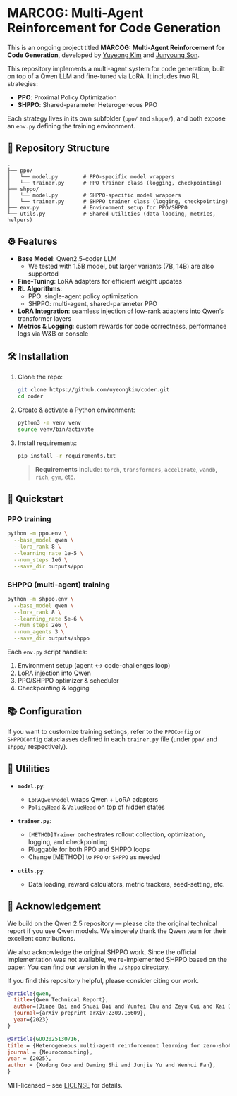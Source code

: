 # MARCOG: Multi-Agent Reinforcement for Code Generation

This is an ongoing project titled **MARCOG: Multi-Agent Reinforcement for Code Generation**, developed by [Yuyeong Kim](https://yuyeong-kim.notion.site) and [Junyoung Son](https://linkedin.com/in/junyoung-son-ab258625b).


This repository implements a multi-agent system for code generation, built on top of a Qwen LLM and fine-tuned via LoRA. It includes two RL strategies:

- **PPO**: Proximal Policy Optimization  
- **SHPPO**: Shared-parameter Heterogeneous PPO

Each strategy lives in its own subfolder (`ppo/` and `shppo/`), and both expose an `env.py` defining the training environment.

<!-- Repository URL: https://github.com/uyeongkim/coder.git -->

<!-- --- -->

## 📂 Repository Structure

```
.
├── ppo/
│   └── model.py        # PPO-specific model wrappers
│   └── trainer.py      # PPO trainer class (logging, checkpointing)
├── shppo/
│   └── model.py        # SHPPO-specific model wrappers
│   └── trainer.py      # SHPPO trainer class (logging, checkpointing)
├── env.py              # Environment setup for PPO/SHPPO
└── utils.py            # Shared utilities (data loading, metrics, helpers)
```



## ⚙️ Features

- **Base Model**: Qwen2.5-coder LLM  
   - We tested with 1.5B model, but larger variants (7B, 14B) are also supported
- **Fine-Tuning**: LoRA adapters for efficient weight updates  
- **RL Algorithms**:  
  - PPO: single-agent policy optimization  
  - SHPPO: multi-agent, shared-parameter PPO  
- **LoRA Integration**: seamless injection of low-rank adapters into Qwen’s transformer layers  
- **Metrics & Logging**: custom rewards for code correctness, performance logs via W&B or console


## 🛠 Installation

1. Clone the repo:
   ```bash
   git clone https://github.com/uyeongkim/coder.git
   cd coder
   ```
2. Create & activate a Python environment:
   ```bash
   python3 -m venv venv
   source venv/bin/activate
   ```
3. Install requirements:
   ```bash
   pip install -r requirements.txt
   ```
   > **Requirements** include: `torch`, `transformers`, `accelerate`, `wandb`, `rich`, `gym`, etc.


## 🚀 Quickstart

### PPO training
```bash
python -m ppo.env \
  --base_model qwen \
  --lora_rank 8 \
  --learning_rate 1e-5 \
  --num_steps 1e6 \
  --save_dir outputs/ppo
```

### SHPPO (multi-agent) training
```bash
python -m shppo.env \
  --base_model qwen \
  --lora_rank 8 \
  --learning_rate 5e-6 \
  --num_steps 2e6 \
  --num_agents 3 \
  --save_dir outputs/shppo
```

Each `env.py` script handles:
1. Environment setup (agent ↔ code-challenges loop)  
2. LoRA injection into Qwen  
3. PPO/SHPPO optimizer & scheduler  
4. Checkpointing & logging



## 📚 Configuration

If you want to customize training settings, refer to the `PPOConfig` or `SHPPOConfig` dataclasses defined in each `trainer.py` file (under `ppo/` and `shppo/` respectively).


## 🧩 Utilities

- **`model.py`**:  
  - `LoRAQwenModel` wraps Qwen + LoRA adapters  
  - `PolicyHead` & `ValueHead` on top of hidden states

- **`trainer.py`**:  
  - `[METHOD]Trainer` orchestrates rollout collection, optimization, logging, and checkpointing  
  - Pluggable for both PPO and SHPPO loops
  - Change [METHOD] to `PPO` or `SHPPO` as needed

- **`utils.py`**:  
  - Data loading, reward calculators, metric trackers, seed-setting, etc.



## 📖 Acknowledgement

<!-- Please cite this work if you use it: -->

We build on the Qwen 2.5 repository — please cite the original technical report if you use Qwen models. We sincerely thank the Qwen team for their excellent contributions.

We also acknowledge the original SHPPO work. Since the official implementation was not available, we re-implemented SHPPO based on the paper. You can find our version in the `./shppo` directory.

If you find this repository helpful, please consider citing our work.


```bibtex
@article{qwen,
  title={Qwen Technical Report},
  author={Jinze Bai and Shuai Bai and Yunfei Chu and Zeyu Cui and Kai Dang and Xiaodong Deng and Yang Fan and Wenbin Ge and Yu Han and Fei Huang and Binyuan Hui and Luo Ji and Mei Li and Junyang Lin and Runji Lin and Dayiheng Liu and Gao Liu and Chengqiang Lu and Keming Lu and Jianxin Ma and Rui Men and Xingzhang Ren and Xuancheng Ren and Chuanqi Tan and Sinan Tan and Jianhong Tu and Peng Wang and Shijie Wang and Wei Wang and Shengguang Wu and Benfeng Xu and Jin Xu and An Yang and Hao Yang and Jian Yang and Shusheng Yang and Yang Yao and Bowen Yu and Hongyi Yuan and Zheng Yuan and Jianwei Zhang and Xingxuan Zhang and Yichang Zhang and Zhenru Zhang and Chang Zhou and Jingren Zhou and Xiaohuan Zhou and Tianhang Zhu},
  journal={arXiv preprint arXiv:2309.16609},
  year={2023}
}
```
```bibtex
@article{GUO2025130716,
title = {Heterogeneous multi-agent reinforcement learning for zero-shot scalable collaboration},
journal = {Neurocomputing},
year = {2025},
author = {Xudong Guo and Daming Shi and Junjie Yu and Wenhui Fan},
}
```


MIT-licensed – see [LICENSE](LICENSE) for details.
